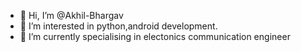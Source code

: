 - 👋 Hi, I’m @Akhil-Bhargav
- 👀 I’m interested in python,android development.
- 🌱 I’m currently specialising in electonics communication engineer


<!---
Akhil-Bhargav/Akhil-Bhargav is a ✨ special ✨ repository because its `README.md` (this file) appears on your GitHub profile.
You can click the Preview link to take a look at your changes.
--->
